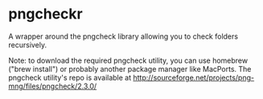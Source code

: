 pngcheckr
=========

A wrapper around the pngcheck library allowing you to check folders recursively.

Note: to download the required pngcheck utility, you can use homebrew ("brew install") or probably another package manager like MacPorts.
The pngcheck utility's repo is available at http://sourceforge.net/projects/png-mng/files/pngcheck/2.3.0/
